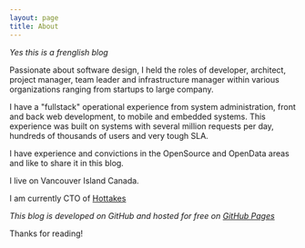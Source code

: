 ```yaml
---
layout: page
title: About
---
```


_Yes this is a frenglish blog_

Passionate about software design, I held the roles of developer, architect, project manager, team leader and infrastructure manager within various organizations ranging from startups to large company.

I have a "fullstack" operational experience from system administration, front and back web development, to mobile and embedded systems.
This experience was built on systems with several million requests per day, hundreds of thousands of users and very tough SLA.

I have experience and convictions in the OpenSource and OpenData areas and like to share it in this blog.

I live on Vancouver Island Canada.

I am currently CTO of [Hottakes](https://hottakes.com)

_This blog is developed on GitHub and hosted for free on [GitHub Pages](https://pages.github.com)_

Thanks for reading!
